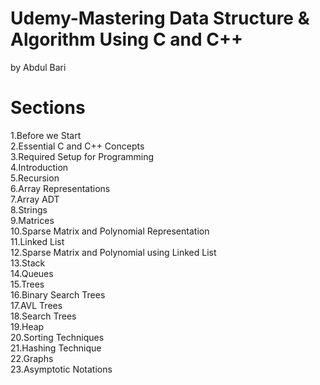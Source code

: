 # Udemy-Mastering Data Structure & Algorithm Using C and C++
by Abdul Bari
# Sections
1.Before we Start</br>
2.Essential C and C++ Concepts</br>
3.Required Setup for Programming</br>
4.Introduction</br>
5.Recursion</br>
6.Array Representations</br>
7.Array ADT</br>
8.Strings</br>
9.Matrices</br>
10.Sparse Matrix and Polynomial Representation</br>
11.Linked List</br>
12.Sparse Matrix and Polynomial using Linked List</br>
13.Stack</br>
14.Queues</br>
15.Trees</br>
16.Binary Search Trees</br>
17.AVL Trees</br>
18.Search Trees</br>
19.Heap</br>
20.Sorting Techniques</br>
21.Hashing Technique</br>
22.Graphs</br>
23.Asymptotic Notations</br>
